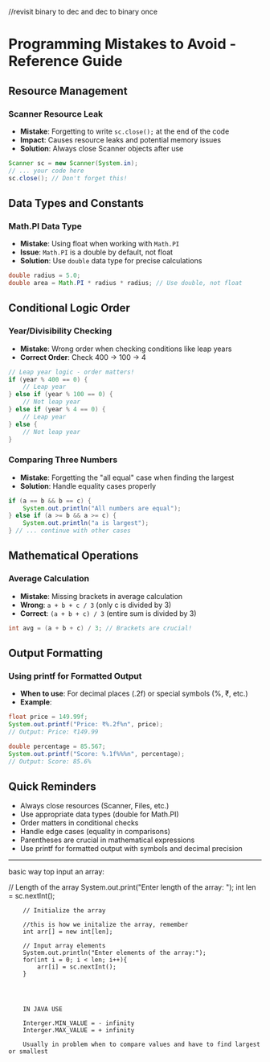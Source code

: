 //revisit binary to dec and dec to binary once



# Programming Mistakes to Avoid - Reference Guide

## Resource Management
### Scanner Resource Leak
- **Mistake**: Forgetting to write `sc.close();` at the end of the code
- **Impact**: Causes resource leaks and potential memory issues
- **Solution**: Always close Scanner objects after use
```java
Scanner sc = new Scanner(System.in);
// ... your code here
sc.close(); // Don't forget this!
```

## Data Types and Constants
### Math.PI Data Type
- **Mistake**: Using float when working with `Math.PI`
- **Issue**: `Math.PI` is a double by default, not float
- **Solution**: Use `double` data type for precise calculations
```java
double radius = 5.0;
double area = Math.PI * radius * radius; // Use double, not float
```

## Conditional Logic Order
### Year/Divisibility Checking
- **Mistake**: Wrong order when checking conditions like leap years
- **Correct Order**: Check 400 → 100 → 4
```java
// Leap year logic - order matters!
if (year % 400 == 0) {
    // Leap year
} else if (year % 100 == 0) {
    // Not leap year
} else if (year % 4 == 0) {
    // Leap year
} else {
    // Not leap year
}
```

### Comparing Three Numbers
- **Mistake**: Forgetting the "all equal" case when finding the largest
- **Solution**: Handle equality cases properly
```java
if (a == b && b == c) {
    System.out.println("All numbers are equal");
} else if (a >= b && a >= c) {
    System.out.println("a is largest");
} // ... continue with other cases
```

## Mathematical Operations
### Average Calculation
- **Mistake**: Missing brackets in average calculation
- **Wrong**: `a + b + c / 3` (only c is divided by 3)
- **Correct**: `(a + b + c) / 3` (entire sum is divided by 3)
```java
int avg = (a + b + c) / 3; // Brackets are crucial!
```

## Output Formatting
### Using printf for Formatted Output
- **When to use**: For decimal places (.2f) or special symbols (%, ₹, etc.)
- **Example**:
```java
float price = 149.99f;
System.out.printf("Price: ₹%.2f%n", price);
// Output: Price: ₹149.99

double percentage = 85.567;
System.out.printf("Score: %.1f%%%n", percentage);
// Output: Score: 85.6%
```

## Quick Reminders
- Always close resources (Scanner, Files, etc.)
- Use appropriate data types (double for Math.PI)
- Order matters in conditional checks
- Handle edge cases (equality in comparisons)
- Parentheses are crucial in mathematical expressions
- Use printf for formatted output with symbols and decimal precision

---

basic way top input an array:

 // Length of the array
        System.out.print("Enter length of the array: ");
        int len = sc.nextInt();

        // Initialize the array

        //this is how we initalize the array, remember
        int arr[] = new int[len];

        // Input array elements
        System.out.println("Enter elements of the array:");
        for(int i = 0; i < len; i++){
            arr[i] = sc.nextInt();
        }




        IN JAVA USE

        Interger.MIN_VALUE = - infinity
        Interger.MAX_VALUE = + infinity

        Usually in problem when to compare values and have to find largest or smallest
